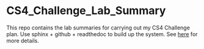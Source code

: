 # CS4_Challenge_Lab_Summary
This repo contains the lab summaries for carrying out my CS4 Challenge plan.
Use sphinx + github + readthedoc to build up the system. See [here](https://cs4-challenge-lab-notes.readthedocs.io/zh_CN/latest/) for more details.

